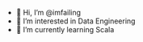 - 👋 Hi, I’m @imfailing
- 👀 I’m interested in Data Engineering
- 🌱 I’m currently learning Scala

<!---
imfailing/imfailing is a ✨ special ✨ repository because its `README.md` (this file) appears on your GitHub profile.
You can click the Preview link to take a look at your changes.
--->
